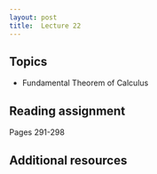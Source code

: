 ```yaml
---
layout: post
title:  Lecture 22
---
```


## Topics

* Fundamental Theorem of Calculus

## Reading assignment

Pages 291-298

## Additional resources



